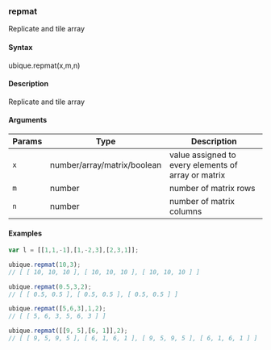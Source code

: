 ### repmat

Replicate and tile array


#### Syntax

ubique.repmat(x,m,n)


#### Description

Replicate and tile array  



#### Arguments

|Params|Type|Description
|---------|----|-----------
|`x` | number/array/matrix/boolean | value assigned to every elements of array or matrix
|`m` | number | number of matrix rows
|`n` | number | number of matrix columns


#### Examples

```js
var l = [[1,1,-1],[1,-2,3],[2,3,1]];

ubique.repmat(10,3);
// [ [ 10, 10, 10 ], [ 10, 10, 10 ], [ 10, 10, 10 ] ]

ubique.repmat(0.5,3,2);
// [ [ 0.5, 0.5 ], [ 0.5, 0.5 ], [ 0.5, 0.5 ] ]

ubique.repmat([5,6,3],1,2);
// [ [ 5, 6, 3, 5, 6, 3 ] ]

ubique.repmat([[9, 5],[6, 1]],2);
// [ [ 9, 5, 9, 5 ], [ 6, 1, 6, 1 ], [ 9, 5, 9, 5 ], [ 6, 1, 6, 1 ] ]
```

